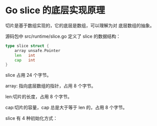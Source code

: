 # Go slice 的底层实现原理

切片是基于数组实现的，它的底层是数组，可以理解为对 底层数组的抽象。

源码包中 src/runtime/slice.go 定义了 slice 的数据结构：

```go
type slice struct {
    array unsafe.Pointer
    len   int
    cap   int
}
```

slice 占用 24 个字节。

array: 指向底层数组的指针，占用 8 个字节。

len:切片的长度，占用 8 个字节。

cap:切片的容量，cap 总是大于等于 len 的，占用 8 个字节。

slice 有 4 种初始化方式：

```go

```